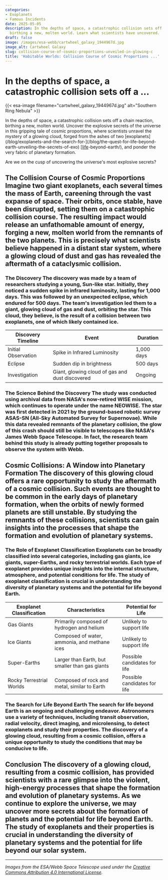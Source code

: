 ```yaml
---
categories:
- Exoplanets
- Famous Incidents
date: 2025-05-05
description: In the depths of space, a catastrophic collision sets off a chain reaction,
  birthing a new, molten world. Learn what scientists have uncovered.
draft: false
image: /images/esa-webb/cartwheel_galaxy_1944967d.jpg
image_alt: Cartwheel Galaxy
slug: collision-course-of-cosmic-proportions-unveiled-in-glowing-c
title: 'Habitable Worlds: Collision Course of Cosmic Proportions ...'
---
```


# In the depths of space, a catastrophic collision sets off a ...
{{< esa-image filename="cartwheel_galaxy_1944967d.jpg" alt="Southern Ring Nebula" >}}



In the depths of space, a catastrophic collision sets off a chain reaction, birthing a new, molten world. Uncover the explosive secrets of the universe in this gripping tale of cosmic proportions, where scientists unravel the mystery of a glowing cloud, forged from the ashes of two [exoplanets](/blog/exoplanets-and-the-search-for-](/blog/the-quest-for-life-beyond-earth-unveiling-the-secrets-of-exo) [[life](/blog/unraveling-the-mysteries-of-life-beyond-earth-with-nasa-astr)-beyond-earth/), and ponder the very fabric of planetary formation.

Are we on the cusp of uncovering the universe's most explosive secrets?

 ## The Collision Course of Cosmic Proportions Imagine two giant exoplanets, each several times the mass of Earth, careening through the vast expanse of space. Their orbits, once stable, have been disrupted, setting them on a catastrophic collision course. The resulting impact would release an unfathomable amount of energy, forging a new, molten world from the remnants of the two planets. This is precisely what scientists believe happened in a distant star system, where a glowing cloud of dust and gas has revealed the aftermath of a cataclysmic collision.

 ### The Discovery The discovery was made by a team of researchers studying a young, Sun-like star. Initially, they noticed a sudden spike in infrared luminosity, lasting for 1,000 days. This was followed by an unexpected eclipse, which endured for 500 days. The team's investigation led them to a giant, glowing cloud of gas and dust, orbiting the star. This cloud, they believe, is the result of a collision between two exoplanets, one of which likely contained ice.

 | **Discovery Timeline** | **Event** | **Duration** |
| --- | --- | --- |
| Initial Observation | Spike in Infrared Luminosity | 1,000 days |
| Eclipse | Sudden dip in brightness | 500 days |
| Investigation | Giant, glowing cloud of gas and dust discovered | Ongoing | ## Unveiling the Aftermath of the Collision The researchers suggest that the collision between the two exoplanets would have completely liquefied the planets, leaving behind a single molten core surrounded by a cloud of gas, hot rock, and dust. This cloud, still holding the hot, glowing remnant of the collision, continued to orbit the star, eventually moving in front of and eclipsing the star. The team's findings provide a unique glimpse into the violent, high-energy processes that shape the formation and evolution of planetary systems.

 ### The Science Behind the Discovery The study was conducted using archival data from NASA's now-retired WISE mission, which continues to operate under the name NEOWISE. The star was first detected in 2021 by the ground-based robotic survey ASAS-SN (All-Sky Automated Survey for Supernovae). While this data revealed remnants of the planetary collision, the glow of this crash should still be visible to telescopes like NASA's James Webb Space Telescope. In fact, the research team behind this study is already putting together proposals to observe the system with Webb.

 ## Cosmic Collisions: A Window into Planetary Formation The discovery of this glowing cloud offers a rare opportunity to study the aftermath of a cosmic collision. Such events are thought to be common in the early days of planetary formation, when the orbits of newly formed planets are still unstable. By studying the remnants of these collisions, scientists can gain insights into the processes that shape the formation and evolution of planetary systems.

 ### The Role of Exoplanet Classification Exoplanets can be broadly classified into several categories, including gas giants, ice giants, super-Earths, and rocky terrestrial worlds. Each type of exoplanet provides unique insights into the internal structure, atmosphere, and potential conditions for life. The study of exoplanet classification is crucial in understanding the diversity of planetary systems and the potential for life beyond Earth.

 | **Exoplanet Classification** | **Characteristics** | **Potential for Life** |
| --- | --- | --- |
| Gas Giants | Primarily composed of hydrogen and helium | Unlikely to support life |
| Ice Giants | Composed of water, ammonia, and methane ices | Unlikely to support life |
| Super-Earths | Larger than Earth, but smaller than gas giants | Possible candidates for life |
| Rocky Terrestrial Worlds | Composed of rock and metal, similar to Earth | Possible candidates for life | ## The Quest for Habitable Zones The discovery of exoplanets has also led to a greater understanding of habitable zones, sometimes referred to as the "Goldilocks" zones, where conditions are neither too hot nor too cold for liquid water to exist. A star's characteristics, such as size, age, and brightness, play a crucial role in determining the boundaries of this zone. However, habitability also depends on planetary features, including atmospheric composition, magnetic fields, tectonic activity, and gravitational interactions with neighboring bodies.

 ### The Search for Life Beyond Earth The search for life beyond Earth is an ongoing and challenging endeavor. Astronomers use a variety of techniques, including transit observation, radial velocity, direct imaging, and microlensing, to detect exoplanets and study their properties. The discovery of a glowing cloud, resulting from a cosmic collision, offers a unique opportunity to study the conditions that may be conducive to life.

 ## Conclusion The discovery of a glowing cloud, resulting from a cosmic collision, has provided scientists with a rare glimpse into the violent, high-energy processes that shape the formation and evolution of planetary systems. As we continue to explore the universe, we may uncover more secrets about the formation of planets and the potential for life beyond Earth. The study of exoplanets and their properties is crucial in understanding the diversity of planetary systems and the potential for life beyond our solar system.

---

*Images from the ESA/Webb Space Telescope used under the [Creative Commons Attribution 4.0 International License](https://creativecommons.org/licenses/by/4.0).*